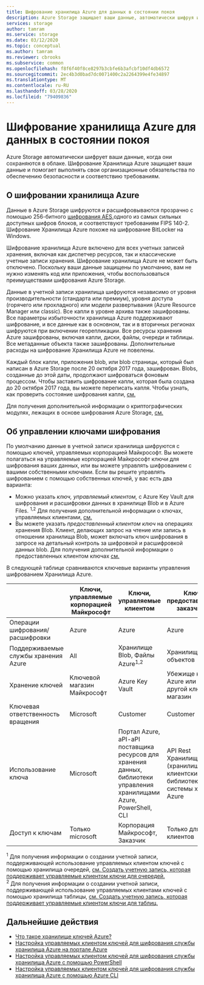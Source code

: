 ```yaml
---
title: Шифрование хранилища Azure для данных в состоянии покоя
description: Azure Storage защищает ваши данные, автоматически шифруя их, прежде чем упорствовать в облаке. Вы можете положиться на управляемые корпорацией Майкрософт ключи для шифрования данных в вашей учетной записи хранения, или вы можете управлять шифрованием с вашими собственными ключами.
services: storage
author: tamram
ms.service: storage
ms.date: 03/12/2020
ms.topic: conceptual
ms.author: tamram
ms.reviewer: cbrooks
ms.subservice: common
ms.openlocfilehash: f8f6f40f8ce8297b3cbfe6b3afcbf10df4db6572
ms.sourcegitcommit: 2ec4b3d0bad7dc0071400c2a2264399e4fe34897
ms.translationtype: MT
ms.contentlocale: ru-RU
ms.lasthandoff: 03/28/2020
ms.locfileid: "79409836"
---
```

# <a name="azure-storage-encryption-for-data-at-rest"></a>Шифрование хранилища Azure для данных в состоянии покоя

Azure Storage автоматически шифрует ваши данные, когда они сохраняются в облаке. Шифрование Хранилища Azure защищает ваши данные и помогает выполнять свои организационные обязательства по обеспечению безопасности и соответствию требованиям.

## <a name="about-azure-storage-encryption"></a>О шифровании хранилища Azure

Данные в Azure Storage шифруются и расшифровываются прозрачно с помощью 256-битного [шифрования AES,](https://en.wikipedia.org/wiki/Advanced_Encryption_Standard)одного из самых сильных доступных шифров блоков, и соответствуют требованиям FIPS 140-2. Шифрование Хранилища Azure похоже на шифрование BitLocker на Windows.

Шифрование хранилища Azure включено для всех учетных записей хранения, включая как диспетчер ресурсов, так и классические учетные записи хранения. Шифрование хранилища Azure не может быть отключено. Поскольку ваши данные защищены по умолчанию, вам не нужно изменять код или приложения, чтобы воспользоваться преимуществами шифрования Azure Storage.

Данные в учетной записи хранилища шифруются независимо от уровня производительности (стандарта или премиум), уровня доступа (горячего или прохладного) или модели развертывания (Azure Resource Manager или classic). Все капли в уровне архива также зашифрованы. Все параметры избыточности хранилища Azure поддерживают шифрование, и все данные как в основном, так и в вторичных регионах шифруются при включении георепликации. Все ресурсы хранения Azure зашифрованы, включая капли, диски, файлы, очереди и таблицы. Все метаданные объекта также зашифрованы. Дополнительные расходы на шифрование Хранилища Azure не повелены.

Каждый блок капли, приложения blob, или blob страницы, который был написан в Azure Storage после 20 октября 2017 года, зашифрован. Blobs, созданные до этой даты, продолжают шифроваться фоновым процессом. Чтобы заставить шифрование капли, которая была создана до 20 октября 2017 года, вы можете переписать капля. Чтобы узнать, как проверить состояние шифрования капли, [см.](../blobs/storage-blob-encryption-status.md)

Для получения дополнительной информации о криптографических модулях, лежащих в основе шифрования Azure Storage, [см.](https://docs.microsoft.com/windows/desktop/seccng/cng-portal)

## <a name="about-encryption-key-management"></a>Об управлении ключами шифрования

По умолчанию данные в учетной записи хранилища шифруются с помощью ключей, управляемых корпорацией Майкрософт. Вы можете полагаться на управляемые корпорацией Майкрософт ключи для шифрования ваших данных, или вы можете управлять шифрованием с вашими собственными ключами. Если вы решите управлять шифрованием с помощью собственных ключей, у вас есть два варианта:

- Можно указать *ключ, управляемый клиентом,* с Azure Key Vault для шифрования и расшифровки данных в хранилище Blob и в Azure Files. <sup>1,2</sup> Для получения дополнительной информации о ключах, управляемых клиентами, [см.](encryption-customer-managed-keys.md)
- Вы можете указать *предоставленный клиентом ключ* на операциях хранения Blob. Клиент, делающих запрос на чтение или запись в отношении хранилища Blob, может включать ключ шифрования в запросе на детальный контроль за шифровкой и расшифровкой данных blob. Для получения дополнительной информации о предоставленных клиентом ключах [см.](encryption-customer-provided-keys.md)

В следующей таблице сравниваются ключевые варианты управления шифрованием Хранилища Azure.

|                                        |    Ключи, управляемые корпорацией Майкрософт                             |    Ключи, управляемые клиентом                                                                                                                        |    Ключи, предоставленные заказчиком                                                          |
|----------------------------------------|-------------------------------------------------------|-------------------------------------------------------------------------------------------------------------------------------------------------|----------------------------------------------------------------------------------|
|    Операции шифрования/расшифровки    |    Azure                                              |    Azure                                                                                                                                        |    Azure                                                                         |
|    Поддерживаемые службы хранения Azure    |    All                                                |    Хранилище Blob, Файлы Azure<sup>1,2</sup>                                                                                                               |    Хранилище BLOB-объектов                                                                  |
|    Хранение ключей                         |    Ключевой магазин Майкрософт    |    Azure Key Vault                                                                                                                              |    Убежище ключей Azure или любой другой ключевой магазин                                                                 |
|    Ключевая ответственность вращения         |    Microsoft                                          |    Customer                                                                                                                                     |    Customer                                                                      |
|    Использование ключа                           |    Microsoft                                          |    Портал Azure, aPI-aPI поставщика ресурсов для хранения данных, библиотеки управления хранилищами Azure, PowerShell, CLI        |    API Rest Хранилища Azure (хранилище Blob), клиентские библиотеки системы хранения Azure    |
|    Доступ к ключам                          |    Только microsoft                                     |    Корпорация Майкрософт, Заказчик                                                                                                                    |    Только для клиентов                                                                 |

<sup>1</sup> Для получения информации о создании учетной записи, поддерживающей использование управляемых клиентом ключей с помощью хранилища очередей, [см. Создать учетную запись, которая поддерживает управляемые клиентом ключи для очередей.](account-encryption-key-create.md?toc=%2fazure%2fstorage%2fqueues%2ftoc.json)<br />
<sup>2</sup> Для получения информации о создании учетной записи, поддерживающей использование управляемых клиентами ключей с помощью хранилища таблицы, [см. Создать учетную запись, которая поддерживает управляемые клиентом ключи для таблиц.](account-encryption-key-create.md?toc=%2fazure%2fstorage%2ftables%2ftoc.json)

## <a name="next-steps"></a>Дальнейшие действия

- [Что такое хранилище ключей Azure?](../../key-vault/key-vault-overview.md)
- [Настройка управляемых клиентом ключей для шифрования службы хранилища Azure на портале Azure](storage-encryption-keys-portal.md)
- [Настройка управляемых клиентом ключей для шифрования службы хранилища Azure с помощью PowerShell](storage-encryption-keys-powershell.md)
- [Настройка управляемых клиентом ключей для шифрования службы хранилища Azure с помощью Azure CLI](storage-encryption-keys-cli.md)
